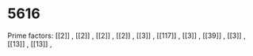# 5616

Prime factors: [[2]] , [[2]] , [[2]] , [[2]] , [[3]] , [[117]] , [[3]] , [[39]] , [[3]] , [[13]] , [[13]] , 